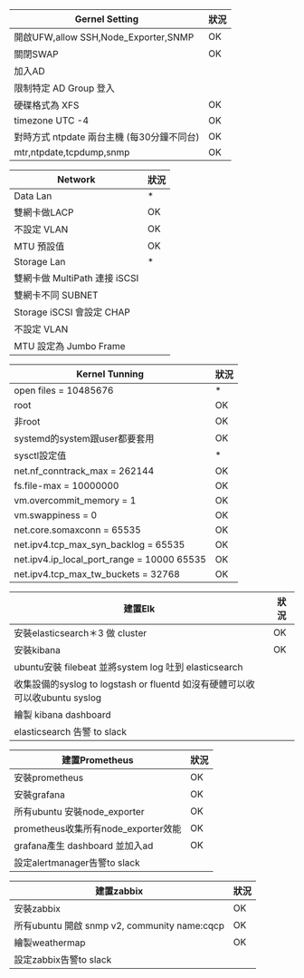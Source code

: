 
|Gernel Setting|狀況|
|---|---|
|開啟UFW,allow SSH,Node_Exporter,SNMP|OK|
|關閉SWAP|OK|
|加入AD||
|限制特定 AD Group 登入||
|硬碟格式為 XFS|OK|
|timezone UTC -4|OK|
|對時方式 ntpdate 兩台主機 (每30分鐘不同台)|OK|
|mtr,ntpdate,tcpdump,snmp|OK|


|Network|狀況|
|---|---|
|Data Lan|*|
|雙網卡做LACP|OK|
|不設定 VLAN|OK|
|MTU 預設值|OK|
|Storage Lan|*|
|雙網卡做 MultiPath 連接 iSCSI||
|雙網卡不同 SUBNET||
|Storage iSCSI 會設定 CHAP||
|不設定 VLAN||
|MTU 設定為 Jumbo Frame||


|Kernel Tunning|狀況|
|---|---|
|open files = 10485676|*|
|root|OK|
|非root|OK|
|systemd的system跟user都要套用|OK|
|sysctl設定值|*|
|net.nf_conntrack_max = 262144|OK|
|fs.file-max = 10000000|OK|
|vm.overcommit_memory = 1|OK|
|vm.swappiness = 0|OK|
|net.core.somaxconn = 65535|OK|
|net.ipv4.tcp_max_syn_backlog = 65535|OK|
|net.ipv4.ip_local_port_range = 10000 65535|OK|
|net.ipv4.tcp_max_tw_buckets = 32768|OK|


|建置Elk|狀況|
|---|---|
|安裝elasticsearch＊3 做 cluster|OK|
|安裝kibana|OK|
|ubuntu安裝 filebeat 並將system log 吐到 elasticsearch||
|收集設備的syslog to logstash or fluentd 如沒有硬體可以收 可以收ubuntu syslog||
繪製 kibana dashboard||
|elasticsearch 告警 to slack||

|建置Prometheus|狀況|
|---|---|
|安裝prometheus|OK|
|安裝grafana|OK|  
|所有ubuntu 安裝node_exporter|OK| 
|prometheus收集所有node_exporter效能|OK| 
|grafana產生 dashboard 並加入ad|OK|
|設定alertmanager告警to slack||

|建置zabbix|狀況|
|---|---|
|安裝zabbix|OK|
|所有ubuntu 開啟 snmp v2, community name:cqcp|OK|
|繪製weathermap|OK|
|設定zabbix告警to slack||
